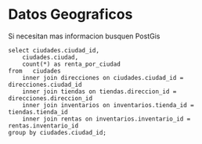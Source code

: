 # Datos Geograficos

Si necesitan mas informacion busquen PostGis

    select ciudades.ciudad_id,
        ciudades.ciudad,
        count(*) as renta_por_ciudad
    from   ciudades
        inner join direcciones on ciudades.ciudad_id = direcciones.ciudad_id
        inner join tiendas on tiendas.direccion_id = direcciones.direccion_id
        inner join inventarios on inventarios.tienda_id = tiendas.tienda_id
        inner join rentas on inventarios.inventario_id = rentas.inventario_id
    group by ciudades.ciudad_id;